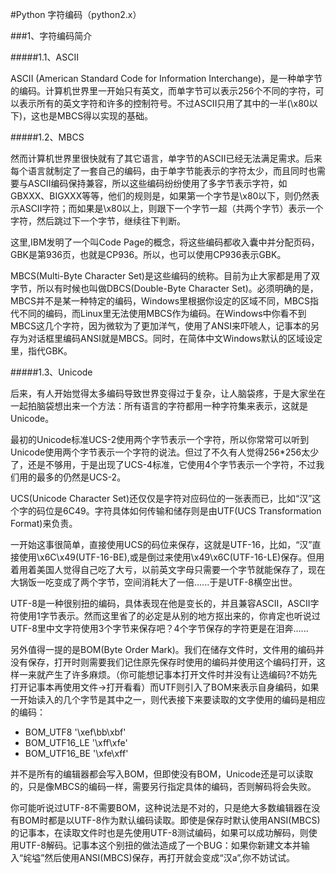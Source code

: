 #Python 字符编码（python2.x）

###1、字符编码简介

#####1.1、ASCII

ASCII (American Standard Code for Information Interchange)，是一种单字节的编码。计算机世界里一开始只有英文，而单字节可以表示256个不同的字符，可以表示所有的英文字符和许多的控制符号。不过ASCII只用了其中的一半(\x80以下)，这也是MBCS得以实现的基础。

#####1.2、MBCS

然而计算机世界里很快就有了其它语言，单字节的ASCII已经无法满足需求。后来每个语言就制定了一套自己的编码，由于单字节能表示的字符太少，而且同时也需要与ASCII编码保持兼容，所以这些编码纷纷使用了多字节表示字符，如GBXXX、BIGXXX等等，他们的规则是，如果第一个字节是\x80以下，则仍然表示ASCII字符；而如果是\x80以上，则跟下一个字节一超（共两个字节）表示一个字符，然后跳过下一个字节，继续往下判断。

这里,IBM发明了一个叫Code Page的概念，将这些编码都收入囊中并分配页码，GBK是第936页，也就是CP936。所以，也可以使用CP936表示GBK。

MBCS(Multi-Byte Character Set)是这些编码的统称。目前为止大家都是用了双字节，所以有时候也叫做DBCS(Double-Byte Character Set)。必须明确的是，MBCS并不是某一种特定的编码，Windows里根据你设定的区域不同，MBCS指代不同的编码，而Linux里无法使用MBCS作为编码。在Windows中你看不到MBCS这几个字符，因为微软为了更加洋气，使用了ANSI来吓唬人，记事本的另存为对话框里编码ANSI就是MBCS。同时，在简体中文Windows默认的区域设定里，指代GBK。

#####1.3、Unicode

后来，有人开始觉得太多编码导致世界变得过于复杂，让人脑袋疼，于是大家坐在一起拍脑袋想出来一个方法：所有语言的字符都用一种字符集来表示，这就是Unicode。

最初的Unicode标准UCS-2使用两个字节表示一个字符，所以你常常可以听到Unicode使用两个字节表示一个字符的说法。但过了不久有人觉得256*256太少了，还是不够用，于是出现了UCS-4标准，它使用4个字节表示一个字符，不过我们用的最多的仍然是UCS-2。

UCS(Unicode Character Set)还仅仅是字符对应码位的一张表而已，比如“汉”这个字的码位是6C49。字符具体如何传输和储存则是由UTF(UCS Transformation Format)来负责。

一开始这事很简单，直接使用UCS的码位来保存，这就是UTF-16，比如，“汉”直接使用\x6C\x49(UTF-16-BE),或是倒过来使用\x49\x6C(UTF-16-LE)保存。但用着用着美国人觉得自己吃了大亏，以前英文字母只需要一个字节就能保存了，现在大锅饭一吃变成了两个字节，空间消耗大了一倍......于是UTF-8横空出世。

UTF-8是一种很别扭的编码，具体表现在他是变长的，并且兼容ASCII，ASCII字符使用1字节表示。然而这里省了的必定是从别的地方抠出来的，你肯定也听说过UTF-8里中文字符使用3个字节来保存吧？4个字节保存的字符更是在泪奔......

另外值得一提的是BOM(Byte Order Mark)。我们在储存文件时，文件用的编码并没有保存，打开时则需要我们记住原先保存时使用的编码并使用这个编码打开，这样一来就产生了许多麻烦。（你可能想记事本打开文件时并没有让选编码?不妨先打开记事本再使用文件->打开看看）而UTF则引入了BOM来表示自身编码，如果一开始读入的几个字节是其中之一，则代表接下来要读取的文字使用的编码是相应的编码：
*    BOM_UTF8 '\xef\bb\xbf'
*    BOM_UTF16_LE '\xff\xfe'
*    BOM_UTF16_BE '\xfe\xff'

并不是所有的编辑器都会写入BOM，但即使没有BOM，Unicode还是可以读取的，只是像MBCS的编码一样，需要另行指定具体的编码，否则解码将会失败。

你可能听说过UTF-8不需要BOM，这种说法是不对的，只是绝大多数编辑器在没有BOM时都是以UTF-8作为默认编码读取。即使是保存时默认使用ANSI(MBCS)的记事本，在读取文件时也是先使用UTF-8测试编码，如果可以成功解码，则使用UTF-8解码。记事本这个别扭的做法造成了一个BUG：如果你新建文本并输入“姹塧”然后使用ANSI(MBCS)保存，再打开就会变成“汉a”,你不妨试试。


